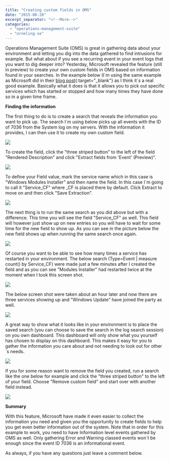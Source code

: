 ```yaml
---
title: "Creating custom fields in OMS"
date: "2015-08-20"
excerpt_separator: "<!--More-->"
categories: 
  - "operations-management-suite"
  - "orneling-se"
---
```


Operations Management Suite (OMS) is great in gathering data about your environment and letting you dig into the data gathered to find intrusions for example. But what about if you see a recurring event in your event logs that you want to dig deeper into? Yesterday, Microsoft revealed the feature (still in preview) to create your own custom fields in OMS based on information found in your searches. In the example below (I´m using the same example as Microsoft did in their [blog post](http://blogs.technet.com/b/momteam/archive/2015/08/18/create-your-own-fields-in-oms-with-custom-fields.aspx){:target="_blank"} as I think it´s a real good example. Basically what it does is that it allows you to pick out specific services which has started or stopped and how many times they have done so in a given time frame.
<!--More-->
**Finding the information**

The first thing to do is to create a search that reveals the information you want to pick up. The search I´m using below picks up all events with the ID of 7036 from the System log on my servers. With the information it provides, I can then use it to create my own custom field.

![](https://blog.orneling.se/assets/images/2015/08/082015_1116_Creatingcus1.png)

To create the field, click the "three striped button" to the left of the field "Rendered Description" and click "Extract fields from 'Event' (Preview)".

![](https://blog.orneling.se/assets/images/2015/08/082015_1116_Creatingcus2.png)

To define your Field value, mark the service name which in this case is "Windows Modules Installer" and then name the field. In this case I´m going to call it "Service\_CF" where \_CF is placed there by default. Click Extract to move on and then click "Save Extraction".

![](https://blog.orneling.se/assets/images/2015/08/082015_1116_Creatingcus3.png)

The next thing is to run the same search as you did above but with a difference. This time you will see the field "Service\_CF" as well. This field will however just show up on new entries so you will have to wait for some time for the new field to show up. As you can see in the picture below the new field shows up when running the same search once again.

![](https://blog.orneling.se/assets/images/2015/08/082015_1116_Creatingcus4.png)

Of course you want to be able to see how many times a service has restarted in your environment. The below search (Type=Event | measure count() by Service\_CF) were made just a few minutes after I created the field and as you can see "Modules Installer" had restarted twice at the moment when I took this screen shot.

![](https://blog.orneling.se/assets/images/2015/08/082015_1116_Creatingcus5.png)

The below screen shot were taken about an hour later and now there are three services showing up and "Windows Update" have joined the party as well.

![](https://blog.orneling.se/assets/images/2015/08/082015_1116_Creatingcus6.png)

A great way to show what it looks like in your environment is to place the saved search (you can choose to save the search in the log search session) on you own dashboard. This dashboard will only show what you yourself has chosen to display on this dashboard. This makes it easy for you to gather the information you care about and not needing to look out for other´s needs.

![](https://blog.orneling.se/assets/images/2015/08/082015_1116_Creatingcus7.png)

If you for some reason want to remove the field you created, run a search like the one below for example and click the "three striped button" to the left of your field. Choose "Remove custom field" and start over with another field instead.

![](https://blog.orneling.se/assets/images/2015/08/082015_1116_Creatingcus8.png)

**Summary**

With this feature, Microsoft have made it even easier to collect the information you need and given you the opportunity to create fields to help you get even better information out of the system. Note that in order for this example to work, you need to have Information level events gathered by OMS as well. Only gathering Error and Warning classed events won´t be enough since the event ID 7036 is an informational event.

As always, if you have any questions just leave a comment below.
